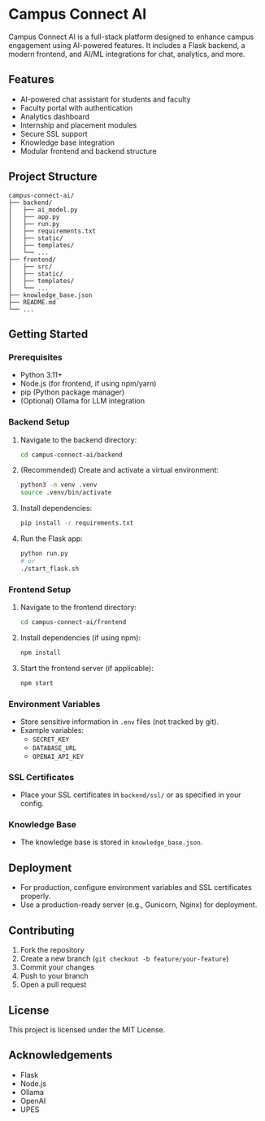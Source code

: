 # Campus Connect AI

Campus Connect AI is a full-stack platform designed to enhance campus engagement using AI-powered features. It includes a Flask backend, a modern frontend, and AI/ML integrations for chat, analytics, and more.

## Features
- AI-powered chat assistant for students and faculty
- Faculty portal with authentication
- Analytics dashboard
- Internship and placement modules
- Secure SSL support
- Knowledge base integration
- Modular frontend and backend structure

## Project Structure
```
campus-connect-ai/
├── backend/
│   ├── ai_model.py
│   ├── app.py
│   ├── run.py
│   ├── requirements.txt
│   ├── static/
│   ├── templates/
│   └── ...
├── frontend/
│   ├── src/
│   ├── static/
│   ├── templates/
│   └── ...
├── knowledge_base.json
├── README.md
└── ...
```

## Getting Started

### Prerequisites
- Python 3.11+
- Node.js (for frontend, if using npm/yarn)
- pip (Python package manager)
- (Optional) Ollama for LLM integration

### Backend Setup
1. Navigate to the backend directory:
   ```bash
   cd campus-connect-ai/backend
   ```
2. (Recommended) Create and activate a virtual environment:
   ```bash
   python3 -m venv .venv
   source .venv/bin/activate
   ```
3. Install dependencies:
   ```bash
   pip install -r requirements.txt
   ```
4. Run the Flask app:
   ```bash
   python run.py
   # or
   ./start_flask.sh
   ```

### Frontend Setup
1. Navigate to the frontend directory:
   ```bash
   cd campus-connect-ai/frontend
   ```
2. Install dependencies (if using npm):
   ```bash
   npm install
   ```
3. Start the frontend server (if applicable):
   ```bash
   npm start
   ```

### Environment Variables
- Store sensitive information in `.env` files (not tracked by git).
- Example variables:
  - `SECRET_KEY`
  - `DATABASE_URL`
  - `OPENAI_API_KEY`

### SSL Certificates
- Place your SSL certificates in `backend/ssl/` or as specified in your config.

### Knowledge Base
- The knowledge base is stored in `knowledge_base.json`.

## Deployment
- For production, configure environment variables and SSL certificates properly.
- Use a production-ready server (e.g., Gunicorn, Nginx) for deployment.

## Contributing
1. Fork the repository
2. Create a new branch (`git checkout -b feature/your-feature`)
3. Commit your changes
4. Push to your branch
5. Open a pull request

## License
This project is licensed under the MIT License.

## Acknowledgements
- Flask
- Node.js
- Ollama
- OpenAI
- UPES
